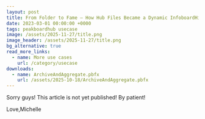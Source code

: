 ```yaml
---
layout: post
title: From Folder to Fame – How Hub Files Became a Dynamic InfoboardHigh-Volume Transaction Data
date: 2023-03-01 00:00:00 +0000
tags: peakboardhub usecase
image: /assets/2025-11-27/title.png
image_header: /assets/2025-11-27/title.png
bg_alternative: true
read_more_links:
  - name: More use cases
    url: /category/usecase
downloads:
  - name: ArchiveAndAggregate.pbfx
    url: /assets/2025-10-18/ArchiveAndAggregate.pbfx
---
```

Sorry guys!
This article is not yet published!
By patient!

Love,Michelle
